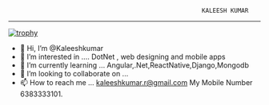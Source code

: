                                                           KALEESH KUMAR
-----------------------------------------------------------------------------------------------------------------------------
[![trophy](https://github-profile-trophy.vercel.app/?username=ryo-ma)](https://github.com/ryo-ma/github-profile-trophy)


- 👋 Hi, I’m @Kaleeshkumar
- 👀 I’m interested in .... DotNet , web designing and mobile apps
- 🌱 I’m currently learning ... Angular,.Net,ReactNative,Django,Mongodb
- 💞️ I’m looking to collaborate on ...
- 📫 How to reach me ... kaleeshkumar.r@gmail.com
My Mobile Number 6383333101.

<!---
Kaleeshkumar/Kaleeshkumar is a ✨ special ✨ repository because its `README.md` (this file) appears on your GitHub profile.
You can click the Preview link to take a look at your changes.
--->

